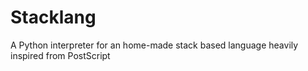 # Stacklang
A Python interpreter for an home-made stack based language heavily inspired from PostScript
